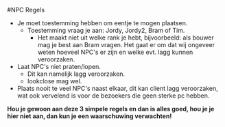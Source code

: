 #NPC Regels

* Je moet toestemming hebben om eentje te mogen plaatsen.
  * Toestemming vraag je aan: Jordy, Jordy2, Bram of Tim.
    * Het maakt niet uit welke rank je hebt, bijvoorbeeld: als bouwer mag je best aan Bram vragen. Het gaat er om dat wij ongeveer weten hoeveel NPC's er zijn en welke evt. lagg kunnen veroorzaken.
* Laat NPC's niet praten/lopen.
  * Dit kan namelijk lagg veroorzaken.
  * lookclose mag wel.
* Plaats nooit te veel NPC's naast elkaar, dit kan client lagg veroorzaken, wat ook vervelend is voor de bezoekers die geen sterke pc hebben.

**Hou je gewoon aan deze 3 simpele regels en dan is alles goed, hou je je hier niet aan, dan kun je een waarschuwing verwachten!**
